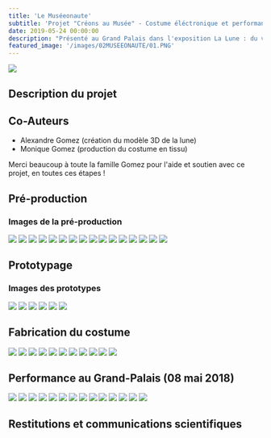 ```yaml
---
title: 'Le Muséeonaute'
subtitle: 'Projet "Créons au Musée" - Costume éléctronique et performance au Grand Palais (2019)'
date: 2019-05-24 00:00:00
description: "Présenté au Grand Palais dans l'exposition La Lune : du voyage réel aux voyages imaginaires"
featured_image: '/images/02MUSEEONAUTE/01.PNG'
---
```


![](/images/02MUSEEONAUTE/couverture.jpg)

## Description du projet

## Co-Auteurs
- Alexandre Gomez (création du modèle 3D de la lune)
- Monique Gomez (production du costume en tissu)

Merci beaucoup à toute la famille Gomez pour l'aide et soutien avec ce projet, en toutes ces étapes !

## Pré-production

### Images de la pré-production
<div class="gallery" data-columns="4">
	<img src="/images/02MUSEEONAUTE/galerie01/01.jpg">
	<img src="/images/02MUSEEONAUTE/galerie01/02.png">
	<img src="/images/02MUSEEONAUTE/galerie01/03.jpg">
	<img src="/images/02MUSEEONAUTE/galerie01/04.jpg">
	<img src="/images/02MUSEEONAUTE/galerie01/05.jpg">
	<img src="/images/02MUSEEONAUTE/galerie01/06.jpg">
	<img src="/images/02MUSEEONAUTE/galerie01/07.png">
	<img src="/images/02MUSEEONAUTE/galerie01/08.png">
	<img src="/images/02MUSEEONAUTE/galerie01/09.png">
	<img src="/images/02MUSEEONAUTE/galerie01/10.jpg">
	<img src="/images/02MUSEEONAUTE/galerie01/11.jpg">
	<img src="/images/02MUSEEONAUTE/galerie01/12.png">
	<img src="/images/02MUSEEONAUTE/galerie01/13.png">
	<img src="/images/02MUSEEONAUTE/galerie01/14.png">
	<img src="/images/02MUSEEONAUTE/galerie01/15.png">
	<img src="/images/02MUSEEONAUTE/galerie01/16.jpg">
</div>

## Prototypage

### Images des prototypes
<div class="gallery" data-columns="4">
	<img src="/images/02MUSEEONAUTE/galerie02/01.gif">
	<img src="/images/02MUSEEONAUTE/galerie02/02.gif">
	<img src="/images/02MUSEEONAUTE/galerie02/03.gif">
	<img src="/images/02MUSEEONAUTE/galerie02/04.gif">
	<img src="/images/02MUSEEONAUTE/galerie02/05.png">
	<img src="/images/02MUSEEONAUTE/galerie02/06.jpg">	
</div>

## Fabrication du costume
<div class="gallery" data-columns="4">
	<img src="/images/02MUSEEONAUTE/galerie03/01.jpg">
	<img src="/images/02MUSEEONAUTE/galerie03/02.jpg">
	<img src="/images/02MUSEEONAUTE/galerie03/03.jpg">
	<img src="/images/02MUSEEONAUTE/galerie03/04.jpg">
	<img src="/images/02MUSEEONAUTE/galerie03/05.jpg">
	<img src="/images/02MUSEEONAUTE/galerie03/08.jpg">
	<img src="/images/02MUSEEONAUTE/galerie03/09.jpg">
	<img src="/images/02MUSEEONAUTE/galerie03/10.jpg">
	<img src="/images/02MUSEEONAUTE/galerie03/11.gif">
	<img src="/images/02MUSEEONAUTE/galerie03/12.gif">
	<img src="/images/02MUSEEONAUTE/galerie03/13.gif">
</div>

## Performance au Grand-Palais (08 mai 2018)
<div class="gallery" data-columns="4">
	<img src="/images/02MUSEEONAUTE/galerie04/01.jpg">
	<img src="/images/02MUSEEONAUTE/galerie04/02.jpg">
	<img src="/images/02MUSEEONAUTE/galerie04/03.jpg">
	<img src="/images/02MUSEEONAUTE/galerie04/04.jpg">
	<img src="/images/02MUSEEONAUTE/galerie04/05.jpg">
	<img src="/images/02MUSEEONAUTE/galerie04/06.jpg">
	<img src="/images/02MUSEEONAUTE/galerie04/07.jpg">
	<img src="/images/02MUSEEONAUTE/galerie04/08.jpg">
	<img src="/images/02MUSEEONAUTE/galerie04/09.jpg">
	<img src="/images/02MUSEEONAUTE/galerie04/10.jpg">
	<img src="/images/02MUSEEONAUTE/galerie04/11.jpg">
	<img src="/images/02MUSEEONAUTE/galerie04/12.jpg">
	<img src="/images/02MUSEEONAUTE/galerie04/13.jpg">
	<img src="/images/02MUSEEONAUTE/galerie04/14.gif">
</div>

## Restitutions et communications scientifiques